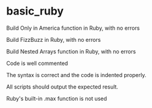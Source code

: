 # basic_ruby
Build Only in America function in Ruby, with no errors

Build FizzBuzz in Ruby, with no errors

Build Nested Arrays function in Ruby, with no errors

Code is well commented

The syntax is correct and the code is indented properly.

All scripts should output the expected result.

Ruby's built-in .max function is not used

